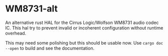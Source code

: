 # WM8731-alt

An alternative rust HAL for the Cirrus Logic/Wolfson WM8731 audio codec IC.
This hal try to prevent invalid or incoherent configuration without runtime
overhead.

This may need some polishing but this should be usable now. Use `cargo doc
--open` to build and see the documentation.
